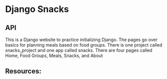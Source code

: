 # Django Snacks

## API

This is a Django website to practice initializing Django. The pages go over basics for planning meals based on food groups. There is one project called snacks_project and one app called snacks. There are four pages called Home, Food Groups, Meals, Snacks, and About

## Resources:

